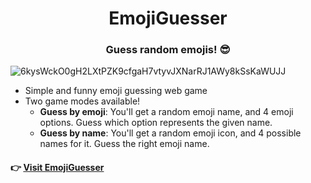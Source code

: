 <h1 align=center>EmojiGuesser</h1>

<h3 align=center>Guess random emojis! 😎</h2>

![6kysWckO0gH2LXtPZK9cfgaH7vtyvJXNarRJ1AWy8kSsKaWUJJ](https://github.com/Toriality/emojiguesser/assets/38092988/9316e7f8-67d0-4c6f-b3d5-00d993ae286f)

- Simple and funny emoji guessing web game
- Two game modes available!
  - **Guess by emoji**: You'll get a random emoji name, and 4 emoji options. Guess which option represents the given name.
  - **Guess by name**: You'll get a random emoji icon, and 4 possible names for it. Guess the right emoji name.
    

#### 👉 [Visit EmojiGuesser](https://emojiguesser.vercel.app/)
